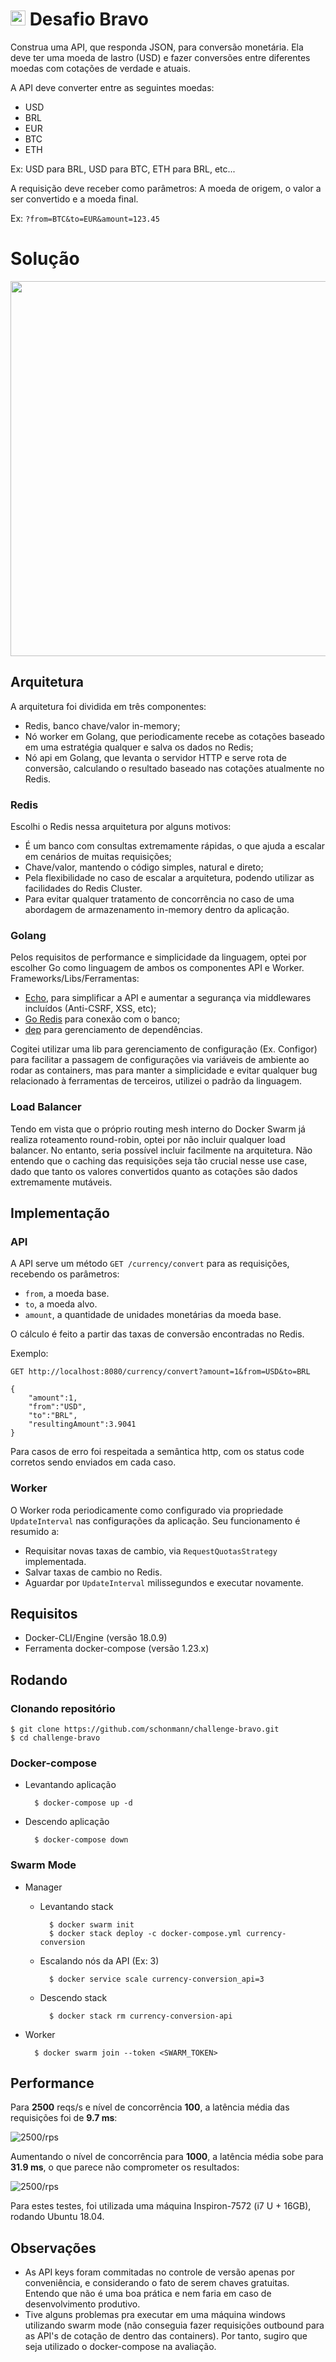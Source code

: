 # <img src="https://avatars1.githubusercontent.com/u/7063040?v=4&s=200.jpg" alt="HU" width="24" /> Desafio Bravo

Construa uma API, que responda JSON, para conversão monetária. Ela deve ter uma moeda de lastro (USD) e fazer conversões entre diferentes moedas com cotações de verdade e atuais.

A API deve converter entre as seguintes moedas:
- USD
- BRL
- EUR
- BTC
- ETH


Ex: USD para BRL, USD para BTC, ETH para BRL, etc...

A requisição deve receber como parâmetros: A moeda de origem, o valor a ser convertido e a moeda final.

Ex: `?from=BTC&to=EUR&amount=123.45`

# Solução

<img src="https://i.imgur.com/Ti2453E.png=250" width="600"></img>

## Arquitetura

A arquitetura foi dividida em três componentes:

- Redis, banco chave/valor in-memory;
- Nó worker em Golang, que periodicamente recebe as cotações baseado em uma estratégia qualquer e salva os dados no Redis;
- Nó api em Golang, que levanta o servidor HTTP e serve rota de conversão, calculando o resultado baseado nas cotações atualmente no Redis.

### Redis

Escolhi o Redis nessa arquitetura por alguns motivos: 
* É um banco com consultas extremamente rápidas, o que ajuda a escalar em cenários de muitas requisições;
* Chave/valor, mantendo o código simples, natural e direto;
* Pela flexibilidade no caso de escalar a arquitetura, podendo utilizar as facilidades do Redis Cluster.
* Para evitar qualquer tratamento de concorrência no caso de uma abordagem de armazenamento in-memory dentro da aplicação.

### Golang

Pelos requisitos de performance e simplicidade da linguagem, optei por escolher Go como linguagem de ambos os componentes API e Worker. 
Frameworks/Libs/Ferramentas:
* [Echo](https://github.com/labstack/echo), para simplificar a API e aumentar a segurança via middlewares incluídos (Anti-CSRF, XSS, etc);
* [Go Redis](https://github.com/go-redis/redis) para conexão com o banco;
* [dep](https://github.com/golang/dep/cmd/dep) para gerenciamento de dependências.

Cogitei utilizar uma lib para gerenciamento de configuração (Ex. Configor) para facilitar a passagem de configurações via variáveis de ambiente ao rodar as containers, mas para manter a simplicidade e evitar qualquer bug relacionado à ferramentas de terceiros, utilizei o padrão da linguagem.

### Load Balancer

Tendo em vista que o próprio routing mesh interno do Docker Swarm já realiza roteamento round-robin, optei por não incluir qualquer load balancer. No entanto, seria possível incluir facilmente na arquitetura. Não entendo que o caching das requisições seja tão crucial nesse use case, dado que tanto os valores convertidos quanto as cotações são dados extremamente mutáveis.

## Implementação

### API

A API serve um método `GET /currency/convert` para as requisições, recebendo os parâmetros:

* `from`, a moeda base.
* `to`, a moeda alvo.
* `amount`, a quantidade de unidades monetárias da moeda base.

O cálculo é feito a partir das taxas de conversão encontradas no Redis.

Exemplo:

    GET http://localhost:8080/currency/convert?amount=1&from=USD&to=BRL
    
    {
        "amount":1,
        "from":"USD",
        "to":"BRL",
        "resultingAmount":3.9041
    }

Para casos de erro foi respeitada a semântica http, com os status code corretos sendo enviados em cada caso.

### Worker

O Worker roda periodicamente como configurado via propriedade `UpdateInterval` nas configurações da aplicação. Seu funcionamento é resumido a:
* Requisitar novas taxas de cambio, via `RequestQuotasStrategy` implementada.
* Salvar taxas de cambio no Redis.
* Aguardar por `UpdateInterval` milissegundos e executar novamente.

## Requisitos

- Docker-CLI/Engine (versão 18.0.9)
- Ferramenta docker-compose (versão 1.23.x)

## Rodando

### Clonando repositório


    $ git clone https://github.com/schonmann/challenge-bravo.git
    $ cd challenge-bravo

### Docker-compose

* Levantando aplicação
    
        $ docker-compose up -d

* Descendo aplicação

        $ docker-compose down

### Swarm Mode

* Manager 
    
    * Levantando stack
        
            $ docker swarm init
            $ docker stack deploy -c docker-compose.yml currency-conversion
    
    * Escalando nós da API (Ex: 3)
        
            $ docker service scale currency-conversion_api=3    
            
    * Descendo stack
        
            $ docker stack rm currency-conversion-api
    
* Worker
    
        $ docker swarm join --token <SWARM_TOKEN>

## Performance

Para **2500** reqs/s e nível de concorrência **100**, a latência média das requisições foi de **9.7 ms**:

![2500/rps](https://i.imgur.com/rHljN3u.png)

Aumentando o nível de concorrência para **1000**, a latência média sobe para **31.9 ms**, o que parece não comprometer os resultados:

![2500/rps](https://i.imgur.com/gI5tlMZ.png)

Para estes testes, foi utilizada uma máquina Inspiron-7572 (i7 U + 16GB), rodando Ubuntu 18.04.

## Observações

* As API keys foram commitadas no controle de versão apenas por conveniência, e considerando o fato de serem chaves gratuitas. Entendo que não é uma boa prática e nem faria em caso de desenvolvimento produtivo.
* Tive alguns problemas pra executar em uma máquina windows utilizando swarm mode (não conseguia fazer requisições outbound para as API's de cotação de dentro das containers). Por tanto, sugiro que seja utilizado o docker-compose na avaliação.
